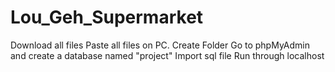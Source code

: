 # Lou_Geh_Supermarket

Download all files
Paste all files on PC.
Create Folder
Go to phpMyAdmin and create a database named "project"
Import sql file
Run through localhost
